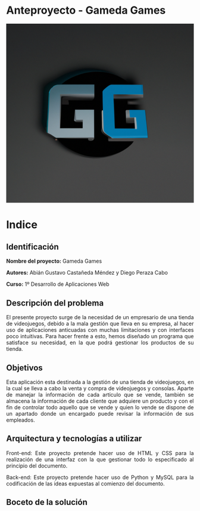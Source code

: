 <div align="justify">

# Anteproyecto - Gameda Games

![](images/logo.png)
  
# Indice


## Identificación

**Nombre del proyecto:** Gameda Games

**Autores:** Abián Gustavo Castañeda Méndez y Diego Peraza Cabo

**Curso:** 1º Desarrollo de Aplicaciones Web

## Descripción del problema

El presente proyecto surge de la necesidad de un empresario de una tienda de videojuegos, debido a la mala gestión que lleva en su empresa, al hacer uso de aplicaciones anticuadas con muchas limitaciones y con interfaces poco intuitivas. Para hacer frente a esto, hemos diseñado un programa que satisface su necesidad, en la que podrá gestionar los productos de su tienda.

## Objetivos

Esta aplicación esta destinada a la gestión de una tienda de videojuegos, en la cual se lleva a cabo la venta y compra de videojuegos y consolas. Aparte de manejar la información de cada artículo que se vende, también se almacena la información de cada cliente que adquiere un producto y con el fin de controlar todo aquello que se vende y quien lo vende
se dispone de un apartado donde un encargado puede revisar la información de sus empleados.

## Arquitectura y tecnologías a utilizar

Front-end: Este proyecto pretende hacer uso de HTML y CSS para la realización de una interfaz con la que gestionar todo lo especificado al principio del documento.

Back-end: Este proyecto pretende hacer uso de Python y MySQL para la codificación de las ideas expuestas al comienzo del documento.

## Boceto de la solución

